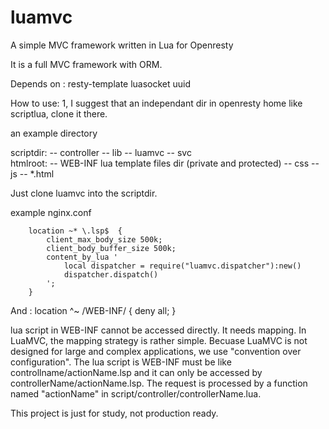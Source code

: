 luamvc
======


A simple MVC framework written in Lua for Openresty

It is a full MVC framework with ORM. 

Depends on :
  resty-template
  luasocket
  uuid

  
How to use:
  1, I suggest that an independant dir in openresty home like scriptlua, clone it there.



an example directory

scriptdir:
          -- controller
          -- lib
          -- luamvc
          -- svc      
htmlroot:
          -- WEB-INF        lua template files dir (private and protected)
          -- css
          -- js
          -- *.html
         
Just clone luamvc into the scriptdir.





example nginx.conf 

        location ~* \.lsp$  {
            client_max_body_size 500k;
            client_body_buffer_size 500k;
            content_by_lua '
                local dispatcher = require("luamvc.dispatcher"):new()
                dispatcher.dispatch()
            ';
        }

And :
        location ^~ /WEB-INF/ {
            deny all;
        }
        
    
lua script in WEB-INF cannot be accessed directly. It needs mapping. In LuaMVC, the mapping strategy is rather simple. 
Becuase LuaMVC is not designed for large and complex applications, we use "convention over configuration". The lua script
is WEB-INF must be like controllname/actionName.lsp and it can only be accessed by controllerName/actionName.lsp. The 
request is processed by a  function named "actionName" in script/controller/controllerName.lua.




This project is just for study, not production ready. 
